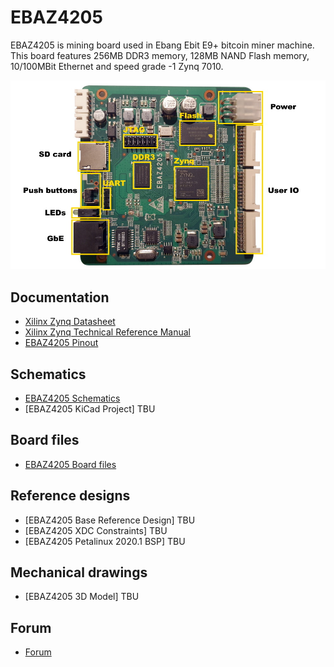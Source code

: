 # EBAZ4205

EBAZ4205 is mining board used in Ebang Ebit E9+ bitcoin miner machine. This board features 256MB DDR3 memory, 128MB NAND Flash memory, 10/100MBit Ethernet and speed grade -1 Zynq 7010.

![EBAZ4205](Documents/ebaz4205.jpg)

## Documentation
- [Xilinx Zynq Datasheet](https://www.xilinx.com/support/documentation/data_sheets/ds187-XC7Z010-XC7Z020-Data-Sheet.pdf)
- [Xilinx Zynq Technical Reference Manual](https://www.xilinx.com/support/documentation/user_guides/ug585-Zynq-7000-TRM.pdf)
- [EBAZ4205 Pinout](Documents/pinout.md)

## Schematics
- [EBAZ4205 Schematics](Documents/EBAZ4205_schematic.pdf)
- [EBAZ4205 KiCad Project] TBU

## Board files
- [EBAZ4205 Board files](Documents/Board%20files/)

## Reference designs
- [EBAZ4205 Base Reference Design] TBU
- [EBAZ4205 XDC Constraints] TBU
- [EBAZ4205 Petalinux 2020.1 BSP] TBU

## Mechanical drawings
- [EBAZ4205 3D Model] TBU

## Forum
- [Forum](https://github.com/XyleMora/EBAZ4205/discussions)
